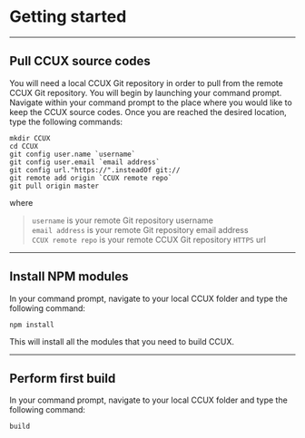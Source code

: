 # Getting started

***
## Pull CCUX source codes
You will need a local CCUX Git repository in order to pull from the remote CCUX Git repository. You will begin by launching your command prompt. Navigate within your command prompt to the place where you would like to keep the CCUX source codes. Once you are reached the desired location, type the following commands:

```
mkdir CCUX
cd CCUX
git config user.name `username`
git config user.email `email address`
git config url."https://".insteadOf git://
git remote add origin `CCUX remote repo`
git pull origin master
```

where
> `username` is your remote Git repository username  
> `email address` is your remote Git repository email address  
> `CCUX remote repo` is your remote CCUX Git repository `HTTPS` url

***
## Install NPM modules
In your command prompt, navigate to your local CCUX folder and type the following command:

```
npm install
```

This will install all the modules that you need to build CCUX.

***
## Perform first build
In your command prompt, navigate to your local CCUX folder and type the following command:

```
build
```
